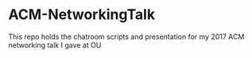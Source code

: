 # ACM-NetworkingTalk
This repo holds the chatroom scripts and presentation for my 2017 ACM networking talk I gave at OU
